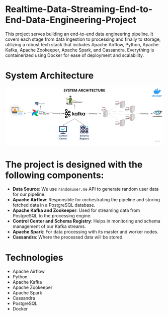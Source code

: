 # Realtime-Data-Streaming-End-to-End-Data-Engineering-Project
This project serves building an end-to-end data engineering pipeline. It covers each stage from data ingestion to processing and finally to storage, utilizing a robust tech stack that includes Apache Airflow, Python, Apache Kafka, Apache Zookeeper, Apache Spark, and Cassandra. Everything is containerized using Docker for ease of deployment and scalability.

# System Architecture
![Data Engineering Architecture](/Data%20engineering%20architecture.png)

# The project is designed with the following components:

<ul dir="auto">
<li><strong>Data Source</strong>: We use <code>randomuser.me</code> API to generate random user data for our pipeline.</li>
<li><strong>Apache Airflow</strong>: Responsible for orchestrating the pipeline and storing fetched data in a PostgreSQL database.</li>
<li><strong>Apache Kafka and Zookeeper</strong>: Used for streaming data from PostgreSQL to the processing engine.</li>
<li><strong>Control Center and Schema Registry</strong>: Helps in monitoring and schema management of our Kafka streams.</li>
<li><strong>Apache Spark</strong>: For data processing with its master and worker nodes.</li>
<li><strong>Cassandra</strong>: Where the processed data will be stored.</li>
</ul>

# Technologies
<ul dir="auto">
<li>Apache Airflow</li>
<li>Python</li>
<li>Apache Kafka</li>
<li>Apache Zookeeper</li>
<li>Apache Spark</li>
<li>Cassandra</li>
<li>PostgreSQL</li>
<li>Docker</li>
</ul>
